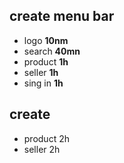 ## create menu bar
- logo  **10nm**
- search **40mn** 
- product **1h** 
- seller **1h** 
- sing in **1h**

## create 
- product 2h
- seller  2h

